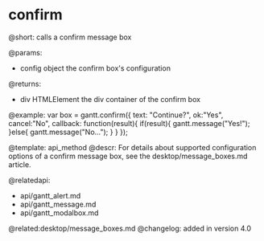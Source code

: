 confirm
=============

@short:
	calls a confirm message box

@params:

- config		object			the confirm box's configuration


@returns:

- div			HTMLElement		the div container of the confirm box

@example:
var box = gantt.confirm({
    text: "Continue?",
    ok:"Yes", 
    cancel:"No",
    callback: function(result){
        if(result){
            gantt.message("Yes!");
        }else{
            gantt.message("No...");
        }
    }
});

@template:	api_method
@descr:
For details about supported configuration options of a confirm message box, see the desktop/message_boxes.md article.

@relatedapi:
- api/gantt_alert.md
- api/gantt_message.md
- api/gantt_modalbox.md

@related:desktop/message_boxes.md
@changelog:
added in version 4.0